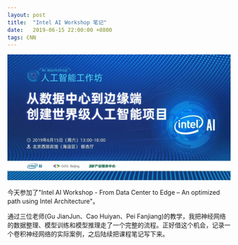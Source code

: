 ```yaml
---
layout: post
title:  "Intel AI Workshop 笔记"
date:   2019-06-15 22:00:00 +0800
tags: CNN
---
```

![Intel_AI_Workshop.jpg](/assets/201906151330_Intel_AI_Workshop.jpg)

今天参加了"Intel AI Workshop - From Data Center to Edge – An optimized path using Intel Architecture"。

通过三位老师(Gu JianJun、Cao Huiyan、Pei Fanjiang)的教学，我把神经网络的数据整理、模型训练和模型推理走了一个完整的流程。正好借这个机会，记录一个卷积神经网络的实际案例，之后陆续把课程笔记写下来。



